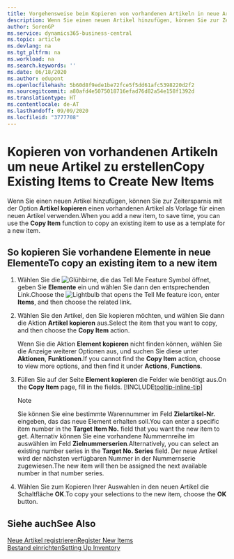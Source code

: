 ```yaml
---
title: Vorgehensweise beim Kopieren von vorhandenen Artikeln in neue Artikel
description: Wenn Sie einen neuen Artikel hinzufügen, können Sie zur Zeitersparnis mit der Option Artikel kopieren einen vorhandenen Artikel als Vorlage für einen neuen Artikel verwenden.
author: SorenGP
ms.service: dynamics365-business-central
ms.topic: article
ms.devlang: na
ms.tgt_pltfrm: na
ms.workload: na
ms.search.keywords: ''
ms.date: 06/18/2020
ms.author: edupont
ms.openlocfilehash: 5b60d8f9ede1be72fce5f5dd61afc5398220d2f2
ms.sourcegitcommit: a80afd4e5075018716efad76d82a54e158f1392d
ms.translationtype: HT
ms.contentlocale: de-AT
ms.lasthandoff: 09/09/2020
ms.locfileid: "3777708"
---
```

# <a name="copy-existing-items-to-create-new-items"></a><span data-ttu-id="093a8-103">Kopieren von vorhandenen Artikeln um neue Artikel zu erstellen</span><span class="sxs-lookup"><span data-stu-id="093a8-103">Copy Existing Items to Create New Items</span></span>

<span data-ttu-id="093a8-104">Wenn Sie einen neuen Artikel hinzufügen, können Sie zur Zeitersparnis mit der Option **Artikel kopieren** einen vorhandenen Artikel als Vorlage für einen neuen Artikel verwenden.</span><span class="sxs-lookup"><span data-stu-id="093a8-104">When you add a new item, to save time, you can use the **Copy Item** function to copy an existing item to use as a template for a new item.</span></span>  

## <a name="to-copy-an-existing-item-to-a-new-item"></a><span data-ttu-id="093a8-105">So kopieren Sie vorhandene Elemente in neue Elemente</span><span class="sxs-lookup"><span data-stu-id="093a8-105">To copy an existing item to a new item</span></span>

1. <span data-ttu-id="093a8-106">Wählen Sie die ![Glühbirne, die das Tell Me Feature](media/ui-search/search_small.png "Tell Me-Funktion") Symbol öffnet, geben Sie **Elemente** ein und wählen Sie dann den entsprechenden Link.</span><span class="sxs-lookup"><span data-stu-id="093a8-106">Choose the ![Lightbulb that opens the Tell Me feature](media/ui-search/search_small.png "Tell me what you want to do") icon, enter **Items**, and then choose the related link.</span></span>  
2. <span data-ttu-id="093a8-107">Wählen Sie den Artikel, den Sie kopieren möchten, und wählen Sie dann die Aktion **Artikel kopieren** aus.</span><span class="sxs-lookup"><span data-stu-id="093a8-107">Select the item that you want to copy, and then choose the **Copy Item** action.</span></span>  

    <span data-ttu-id="093a8-108">Wenn Sie die Aktion **Element kopieren** nicht finden können, wählen Sie die Anzeige weiterer Optionen aus, und suchen Sie diese unter **Aktionen**, **Funktionen**.</span><span class="sxs-lookup"><span data-stu-id="093a8-108">If you cannot find the **Copy Item** action, choose to view more options, and then find it under **Actions**, **Functions**.</span></span>  

3. <span data-ttu-id="093a8-109">Füllen Sie auf der Seite **Element kopieren** die Felder wie benötigt aus.</span><span class="sxs-lookup"><span data-stu-id="093a8-109">On the **Copy Item** page, fill in the fields.</span></span> [!INCLUDE[tooltip-inline-tip](includes/tooltip-inline-tip_md.md)]

    > [!NOTE]  
    > <span data-ttu-id="093a8-110">Sie können Sie eine bestimmte Warennummer im Feld **Zielartikel-Nr.** eingeben, das das neue Element erhalten soll.</span><span class="sxs-lookup"><span data-stu-id="093a8-110">You can enter a specific item number in the **Target Item No.** field that you want the new item to get.</span></span> <span data-ttu-id="093a8-111">Alternativ können Sie eine vorhandene Nummernreihe im auswählen im Feld **Zielnummerserien**.</span><span class="sxs-lookup"><span data-stu-id="093a8-111">Alternatively, you can select an existing number series in the **Target No. Series** field.</span></span> <span data-ttu-id="093a8-112">Der neue Artikel wird der nächsten verfügbaren Nummer in der Nummernserie zugewiesen.</span><span class="sxs-lookup"><span data-stu-id="093a8-112">The new item will then be assigned the next available number in that number series.</span></span>  

4. <span data-ttu-id="093a8-113">Wählen Sie zum Kopieren Ihrer Auswahlen in den neuen Artikel die Schaltfläche **OK**.</span><span class="sxs-lookup"><span data-stu-id="093a8-113">To copy your selections to the new item, choose the **OK** button.</span></span>  

## <a name="see-also"></a><span data-ttu-id="093a8-114">Siehe auch</span><span class="sxs-lookup"><span data-stu-id="093a8-114">See Also</span></span>

[<span data-ttu-id="093a8-115">Neue Artikel registrieren</span><span class="sxs-lookup"><span data-stu-id="093a8-115">Register New Items</span></span>](inventory-how-register-new-items.md)  
[<span data-ttu-id="093a8-116">Bestand einrichten</span><span class="sxs-lookup"><span data-stu-id="093a8-116">Setting Up Inventory</span></span>](inventory-setup-inventory.md)  
